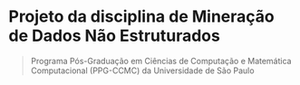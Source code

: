 # Projeto da disciplina de Mineração de Dados Não Estruturados
> Programa Pós-Graduação em Ciências de Computação e Matemática Computacional (PPG-CCMC) da Universidade de São Paulo
